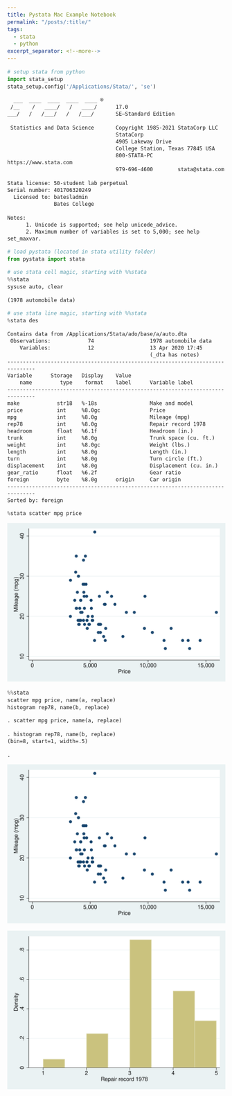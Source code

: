 ```yaml
---
title: Pystata Mac Example Notebook
permalink: "/posts/:title/"
tags:
  - stata
  - python
excerpt_separator: <!--more-->
---
```


```python
# setup stata from python
import stata_setup
stata_setup.config('/Applications/Stata/', 'se')
```
<!--more-->
    
      ___  ____  ____  ____  ____ ®
     /__    /   ____/   /   ____/      17.0
    ___/   /   /___/   /   /___/       SE—Standard Edition
    
     Statistics and Data Science       Copyright 1985-2021 StataCorp LLC
                                       StataCorp
                                       4905 Lakeway Drive
                                       College Station, Texas 77845 USA
                                       800-STATA-PC        https://www.stata.com
                                       979-696-4600        stata@stata.com
    
    Stata license: 50-student lab perpetual
    Serial number: 401706320249
      Licensed to: batesladmin
                   Bates College
    
    Notes:
          1. Unicode is supported; see help unicode_advice.
          2. Maximum number of variables is set to 5,000; see help set_maxvar.



```python
# load pystata (located in stata utility folder)
from pystata import stata
```


```python
# use stata cell magic, starting with %%stata
%%stata
sysuse auto, clear
```

    (1978 automobile data)



```python
# use stata line magic, starting with %%stata
%stata des
```

    
    Contains data from /Applications/Stata/ado/base/a/auto.dta
     Observations:            74                  1978 automobile data
        Variables:            12                  13 Apr 2020 17:45
                                                  (_dta has notes)
    -------------------------------------------------------------------------------
    Variable      Storage   Display    Value
        name         type    format    label      Variable label
    -------------------------------------------------------------------------------
    make            str18   %-18s                 Make and model
    price           int     %8.0gc                Price
    mpg             int     %8.0g                 Mileage (mpg)
    rep78           int     %8.0g                 Repair record 1978
    headroom        float   %6.1f                 Headroom (in.)
    trunk           int     %8.0g                 Trunk space (cu. ft.)
    weight          int     %8.0gc                Weight (lbs.)
    length          int     %8.0g                 Length (in.)
    turn            int     %8.0g                 Turn circle (ft.)
    displacement    int     %8.0g                 Displacement (cu. in.)
    gear_ratio      float   %6.2f                 Gear ratio
    foreign         byte    %8.0g      origin     Car origin
    -------------------------------------------------------------------------------
    Sorted by: foreign



```python
%stata scatter mpg price
```


![png](/assets/images/PyStata-mac-example-notebook_files/PyStata-mac-example-notebook_4_0.svg)



```python
%%stata
scatter mpg price, name(a, replace)
histogram rep78, name(b, replace)
```

    
    . scatter mpg price, name(a, replace)
    
    . histogram rep78, name(b, replace)
    (bin=8, start=1, width=.5)
    
    . 



![png](/assets/images/PyStata-mac-example-notebook_files/PyStata-mac-example-notebook_5_1.svg)



![png](/assets/images/PyStata-mac-example-notebook_files/PyStata-mac-example-notebook_5_2.svg)



```python

```
